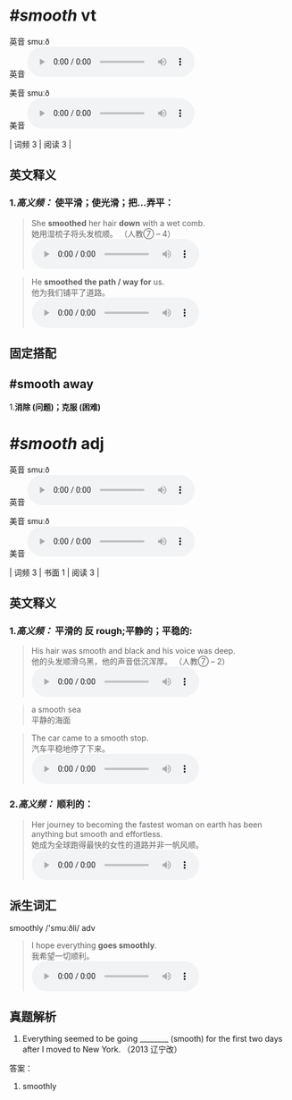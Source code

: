 # ***\#smooth*** vt
英音 smuːð  
英音
<audio src="./media/smooth-B.aac" controls="controls"></audio>

美音 smuːð  
美音
<audio src="./media/smooth.aac" controls="controls"></audio>



| 词频 3 | 阅读 3 |  

英文释义
---
### 1.*高义频：* **使平滑；使光滑；把...弄平：**  

 > She **smoothed** her hair **down** with a wet comb.  
 > 她用湿梳子将头发梳顺。  （人教⑦ – 4）  
<audio src="./media/smooth-4.aac" controls="controls"></audio>

 > He **smoothed the path / way for** us.  
 > 他为我们铺平了道路。    
<audio src="./media/He smoothed the path .aac" controls="controls"></audio>


固定搭配
---
## \#smooth away
1.**消除 (问题)；克服 (困难)**  


# ***\#smooth*** adj
英音 smuːð  
英音
<audio src="./media/smooth-B.aac" controls="controls"></audio>

美音 smuːð  
美音
<audio src="./media/smooth.aac" controls="controls"></audio>



| 词频 3 | 书面 1 | 阅读 3 |  

英文释义
---
### 1.*高义频：* **平滑的 反 rough;平静的；平稳的:**  

 > His hair was smooth and black and his voice was deep.  
 > 他的头发顺滑乌黑，他的声音低沉浑厚。  （人教⑦ – 2）  
<audio src="./media/smooth-1.aac" controls="controls"></audio>

 > a smooth sea  
 > 平静的海面    

 > The car came to a smooth stop.  
 > 汽车平稳地停了下来。    
<audio src="./media/smooth-2.aac" controls="controls"></audio>

### 2.*高义频：* **顺利的：**  

 > Her journey to becoming the fastest woman on earth has been anything but smooth and effortless.  
 > 她成为全球跑得最快的女性的道路并非一帆风顺。    
<audio src="./media/smooth58.aac" controls="controls"></audio>


派生词汇
---
smoothly /'smuːðli/ adv   
 > I hope everything **goes smoothly**.  
 > 我希望一切顺利。    
<audio src="./media/I hope everything goes smoothly.aac" controls="controls"></audio>


真题解析
---
1. Everything seemed to be going ________ (smooth) for the first two days after I moved to New York.  （2013 辽宁改）  

答案：
1. smoothly  

